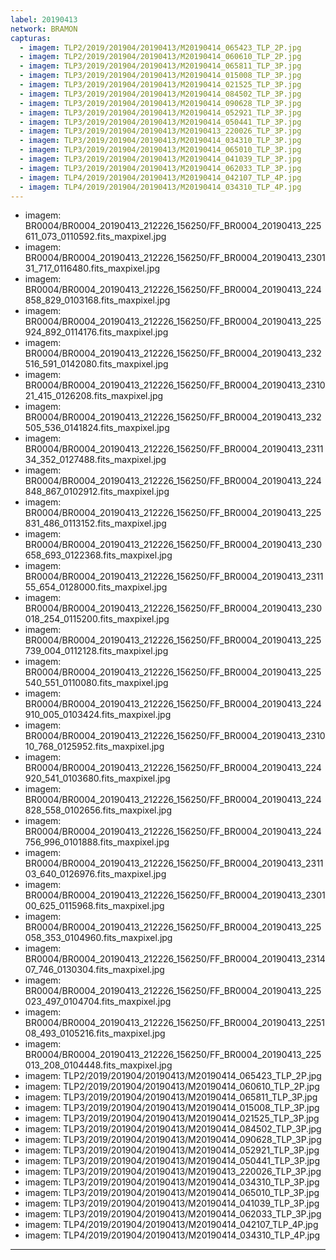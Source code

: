 ```yaml
---
label: 20190413
network: BRAMON
capturas:
  - imagem: TLP2/2019/201904/20190413/M20190414_065423_TLP_2P.jpg
  - imagem: TLP2/2019/201904/20190413/M20190414_060610_TLP_2P.jpg
  - imagem: TLP3/2019/201904/20190413/M20190414_065811_TLP_3P.jpg
  - imagem: TLP3/2019/201904/20190413/M20190414_015008_TLP_3P.jpg
  - imagem: TLP3/2019/201904/20190413/M20190414_021525_TLP_3P.jpg
  - imagem: TLP3/2019/201904/20190413/M20190414_084502_TLP_3P.jpg
  - imagem: TLP3/2019/201904/20190413/M20190414_090628_TLP_3P.jpg
  - imagem: TLP3/2019/201904/20190413/M20190414_052921_TLP_3P.jpg
  - imagem: TLP3/2019/201904/20190413/M20190414_050441_TLP_3P.jpg
  - imagem: TLP3/2019/201904/20190413/M20190413_220026_TLP_3P.jpg
  - imagem: TLP3/2019/201904/20190413/M20190414_034310_TLP_3P.jpg
  - imagem: TLP3/2019/201904/20190413/M20190414_065010_TLP_3P.jpg
  - imagem: TLP3/2019/201904/20190413/M20190414_041039_TLP_3P.jpg
  - imagem: TLP3/2019/201904/20190413/M20190414_062033_TLP_3P.jpg
  - imagem: TLP4/2019/201904/20190413/M20190414_042107_TLP_4P.jpg
  - imagem: TLP4/2019/201904/20190413/M20190414_034310_TLP_4P.jpg
---
```

  - imagem: BR0004/BR0004_20190413_212226_156250/FF_BR0004_20190413_225611_073_0110592.fits_maxpixel.jpg
  - imagem: BR0004/BR0004_20190413_212226_156250/FF_BR0004_20190413_230131_717_0116480.fits_maxpixel.jpg
  - imagem: BR0004/BR0004_20190413_212226_156250/FF_BR0004_20190413_224858_829_0103168.fits_maxpixel.jpg
  - imagem: BR0004/BR0004_20190413_212226_156250/FF_BR0004_20190413_225924_892_0114176.fits_maxpixel.jpg
  - imagem: BR0004/BR0004_20190413_212226_156250/FF_BR0004_20190413_232516_591_0142080.fits_maxpixel.jpg
  - imagem: BR0004/BR0004_20190413_212226_156250/FF_BR0004_20190413_231021_415_0126208.fits_maxpixel.jpg
  - imagem: BR0004/BR0004_20190413_212226_156250/FF_BR0004_20190413_232505_536_0141824.fits_maxpixel.jpg
  - imagem: BR0004/BR0004_20190413_212226_156250/FF_BR0004_20190413_231134_352_0127488.fits_maxpixel.jpg
  - imagem: BR0004/BR0004_20190413_212226_156250/FF_BR0004_20190413_224848_867_0102912.fits_maxpixel.jpg
  - imagem: BR0004/BR0004_20190413_212226_156250/FF_BR0004_20190413_225831_486_0113152.fits_maxpixel.jpg
  - imagem: BR0004/BR0004_20190413_212226_156250/FF_BR0004_20190413_230658_693_0122368.fits_maxpixel.jpg
  - imagem: BR0004/BR0004_20190413_212226_156250/FF_BR0004_20190413_231155_654_0128000.fits_maxpixel.jpg
  - imagem: BR0004/BR0004_20190413_212226_156250/FF_BR0004_20190413_230018_254_0115200.fits_maxpixel.jpg
  - imagem: BR0004/BR0004_20190413_212226_156250/FF_BR0004_20190413_225739_004_0112128.fits_maxpixel.jpg
  - imagem: BR0004/BR0004_20190413_212226_156250/FF_BR0004_20190413_225540_551_0110080.fits_maxpixel.jpg
  - imagem: BR0004/BR0004_20190413_212226_156250/FF_BR0004_20190413_224910_005_0103424.fits_maxpixel.jpg
  - imagem: BR0004/BR0004_20190413_212226_156250/FF_BR0004_20190413_231010_768_0125952.fits_maxpixel.jpg
  - imagem: BR0004/BR0004_20190413_212226_156250/FF_BR0004_20190413_224920_541_0103680.fits_maxpixel.jpg
  - imagem: BR0004/BR0004_20190413_212226_156250/FF_BR0004_20190413_224828_558_0102656.fits_maxpixel.jpg
  - imagem: BR0004/BR0004_20190413_212226_156250/FF_BR0004_20190413_224756_996_0101888.fits_maxpixel.jpg
  - imagem: BR0004/BR0004_20190413_212226_156250/FF_BR0004_20190413_231103_640_0126976.fits_maxpixel.jpg
  - imagem: BR0004/BR0004_20190413_212226_156250/FF_BR0004_20190413_230100_625_0115968.fits_maxpixel.jpg
  - imagem: BR0004/BR0004_20190413_212226_156250/FF_BR0004_20190413_225058_353_0104960.fits_maxpixel.jpg
  - imagem: BR0004/BR0004_20190413_212226_156250/FF_BR0004_20190413_231407_746_0130304.fits_maxpixel.jpg
  - imagem: BR0004/BR0004_20190413_212226_156250/FF_BR0004_20190413_225023_497_0104704.fits_maxpixel.jpg
  - imagem: BR0004/BR0004_20190413_212226_156250/FF_BR0004_20190413_225108_493_0105216.fits_maxpixel.jpg
  - imagem: BR0004/BR0004_20190413_212226_156250/FF_BR0004_20190413_225013_208_0104448.fits_maxpixel.jpg
  - imagem: TLP2/2019/201904/20190413/M20190414_065423_TLP_2P.jpg
  - imagem: TLP2/2019/201904/20190413/M20190414_060610_TLP_2P.jpg
  - imagem: TLP3/2019/201904/20190413/M20190414_065811_TLP_3P.jpg
  - imagem: TLP3/2019/201904/20190413/M20190414_015008_TLP_3P.jpg
  - imagem: TLP3/2019/201904/20190413/M20190414_021525_TLP_3P.jpg
  - imagem: TLP3/2019/201904/20190413/M20190414_084502_TLP_3P.jpg
  - imagem: TLP3/2019/201904/20190413/M20190414_090628_TLP_3P.jpg
  - imagem: TLP3/2019/201904/20190413/M20190414_052921_TLP_3P.jpg
  - imagem: TLP3/2019/201904/20190413/M20190414_050441_TLP_3P.jpg
  - imagem: TLP3/2019/201904/20190413/M20190413_220026_TLP_3P.jpg
  - imagem: TLP3/2019/201904/20190413/M20190414_034310_TLP_3P.jpg
  - imagem: TLP3/2019/201904/20190413/M20190414_065010_TLP_3P.jpg
  - imagem: TLP3/2019/201904/20190413/M20190414_041039_TLP_3P.jpg
  - imagem: TLP3/2019/201904/20190413/M20190414_062033_TLP_3P.jpg
  - imagem: TLP4/2019/201904/20190413/M20190414_042107_TLP_4P.jpg
  - imagem: TLP4/2019/201904/20190413/M20190414_034310_TLP_4P.jpg
---
